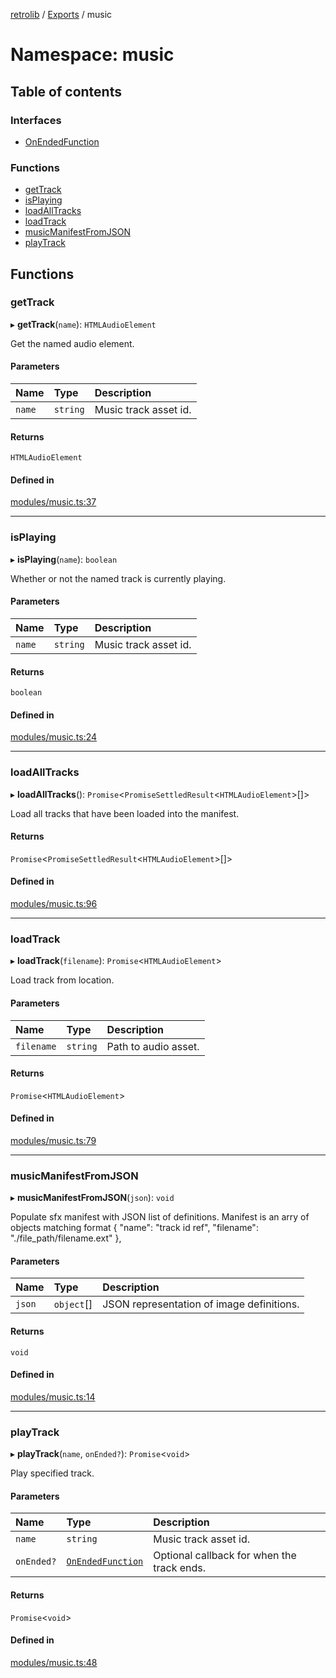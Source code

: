 [retrolib](../README.md) / [Exports](../modules.md) / music

# Namespace: music

## Table of contents

### Interfaces

- [OnEndedFunction](../interfaces/music.OnEndedFunction.md)

### Functions

- [getTrack](music.md#gettrack)
- [isPlaying](music.md#isplaying)
- [loadAllTracks](music.md#loadalltracks)
- [loadTrack](music.md#loadtrack)
- [musicManifestFromJSON](music.md#musicmanifestfromjson)
- [playTrack](music.md#playtrack)

## Functions

### getTrack

▸ **getTrack**(`name`): `HTMLAudioElement`

Get the named audio element.

#### Parameters

| Name | Type | Description |
| :------ | :------ | :------ |
| `name` | `string` | Music track asset id. |

#### Returns

`HTMLAudioElement`

#### Defined in

[modules/music.ts:37](https://github.com/philbgarner/retrolib/blob/567c4cd/src/modules/music.ts#L37)

___

### isPlaying

▸ **isPlaying**(`name`): `boolean`

Whether or not the named track is currently playing.

#### Parameters

| Name | Type | Description |
| :------ | :------ | :------ |
| `name` | `string` | Music track asset id. |

#### Returns

`boolean`

#### Defined in

[modules/music.ts:24](https://github.com/philbgarner/retrolib/blob/567c4cd/src/modules/music.ts#L24)

___

### loadAllTracks

▸ **loadAllTracks**(): `Promise`\<`PromiseSettledResult`\<`HTMLAudioElement`\>[]\>

Load all tracks that have been loaded into the manifest.

#### Returns

`Promise`\<`PromiseSettledResult`\<`HTMLAudioElement`\>[]\>

#### Defined in

[modules/music.ts:96](https://github.com/philbgarner/retrolib/blob/567c4cd/src/modules/music.ts#L96)

___

### loadTrack

▸ **loadTrack**(`filename`): `Promise`\<`HTMLAudioElement`\>

Load track from location.

#### Parameters

| Name | Type | Description |
| :------ | :------ | :------ |
| `filename` | `string` | Path to audio asset. |

#### Returns

`Promise`\<`HTMLAudioElement`\>

#### Defined in

[modules/music.ts:79](https://github.com/philbgarner/retrolib/blob/567c4cd/src/modules/music.ts#L79)

___

### musicManifestFromJSON

▸ **musicManifestFromJSON**(`json`): `void`

Populate sfx manifest with JSON list of definitions.  Manifest is an arry of
objects matching format { "name": "track id ref", "filename": "./file_path/filename.ext" },

#### Parameters

| Name | Type | Description |
| :------ | :------ | :------ |
| `json` | `object`[] | JSON representation of image definitions. |

#### Returns

`void`

#### Defined in

[modules/music.ts:14](https://github.com/philbgarner/retrolib/blob/567c4cd/src/modules/music.ts#L14)

___

### playTrack

▸ **playTrack**(`name`, `onEnded?`): `Promise`\<`void`\>

Play specified track.

#### Parameters

| Name | Type | Description |
| :------ | :------ | :------ |
| `name` | `string` | Music track asset id. |
| `onEnded?` | [`OnEndedFunction`](../interfaces/music.OnEndedFunction.md) | Optional callback for when the track ends. |

#### Returns

`Promise`\<`void`\>

#### Defined in

[modules/music.ts:48](https://github.com/philbgarner/retrolib/blob/567c4cd/src/modules/music.ts#L48)
